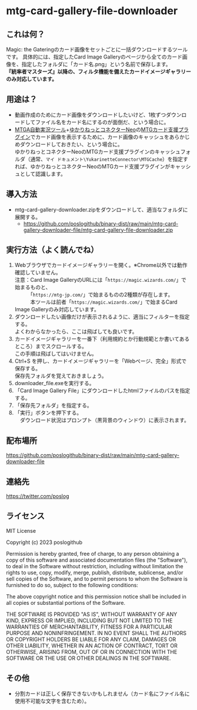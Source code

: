 # mtg-card-gallery-file-downloader

## これは何？

Magic: the Gateringのカード画像をセットごとに一括ダウンロードするツールです。
具体的には、指定したCard Image Galleryのページから全てのカード画像を、指定したフォルダに「カード名.png」という名前で保存します。<br />
**『統率者マスターズ』以降の、フィルタ機能を備えたカードイメージギャラリーのみ対応しています。**<br />

## 用途は？

* 動画作成のためにカード画像をダウンロードしたいけど、1枚ずつダウンロードしてファイル名をカード名にするのが面倒だ、という場合に。
* [MTGA自動実況ツール](https://github.com/poslogithub/binary-dist/tree/main/mtga-commentary-automation)+[ゆかりねっとコネクターNeo](https://www.machanbazaar.com/ync-neo/)の[MTGカード支援プラグイン](https://www.machanbazaar.com/plugin_mtg/)でカード画像を表示するために、カード画像のキャッシュをあらかじめダウンロードしておきたい、という場合に。<br />
ゆかりねっとコネクターNeoのMTGカード支援プラグインのキャッシュフォルダ（通常、`マイ ドキュメント\YukarinetteConnector\MTGCache`）を指定すれば、ゆかりねっとコネクターNeoのMTGカード支援プラグインがキャッシュとして認識します。<br />

## 導入方法

* mtg-card-gallery-downloader.zipをダウンロードして、適当なフォルダに展開する。
  * https://github.com/poslogithub/binary-dist/raw/main/mtg-card-gallery-downloader-file/mtg-card-gallery-file-downloader.zip

## 実行方法（よく読んでね）

1. Webブラウザでカードイメージギャラリーを開く。※Chrome以外では動作確認していません。<br />
   注意：Card Image GalleryのURLには「`https://magic.wizards.com/`」で始まるものと、<br />
   　　　「`https://mtg-jp.com/`」で始まるものの2種類が存在します。<br />
   　　　本ツールは前者「`https://magic.wizards.com/`」で始まるCard Image Galleryのみ対応しています。<br />
2. ダウンロードしたい画像だけが表示されるように、適当にフィルターを指定する。<br />
   よくわからなかったら、ここは飛ばしても良いです。<br />
3. カードイメージギャラリーを一番下（利用規約とか行動規範とか書いてあるところ）までスクロールする。<br />
   この手順は飛ばしてはいけません。<br />
4. Ctrl+S を押し、カードイメージギャラリーを「Webページ、完全」形式で保存する。<br />
   保存先フォルダを覚えておきましょう。<br />
5. downloader_file.exeを実行する。<br />
6. 「Card Image Gallery File」にダウンロードしたhtmlファイルのパスを指定する。<br />
7. 「保存先フォルダ」を指定する。<br />
8. 「実行」ボタンを押下する。<br />
　ダウンロード状況はプロンプト（黒背景のウィンドウ）に表示されます。<br />

## 配布場所

https://github.com/poslogithub/binary-dist/raw/main/mtg-card-gallery-downloader-file

## 連絡先

https://twitter.com/poslog

## ライセンス

MIT License

Copyright (c) 2023 poslogithub

Permission is hereby granted, free of charge, to any person obtaining a copy
of this software and associated documentation files (the "Software"), to deal
in the Software without restriction, including without limitation the rights
to use, copy, modify, merge, publish, distribute, sublicense, and/or sell
copies of the Software, and to permit persons to whom the Software is
furnished to do so, subject to the following conditions:

The above copyright notice and this permission notice shall be included in all
copies or substantial portions of the Software.

THE SOFTWARE IS PROVIDED "AS IS", WITHOUT WARRANTY OF ANY KIND, EXPRESS OR
IMPLIED, INCLUDING BUT NOT LIMITED TO THE WARRANTIES OF MERCHANTABILITY,
FITNESS FOR A PARTICULAR PURPOSE AND NONINFRINGEMENT. IN NO EVENT SHALL THE
AUTHORS OR COPYRIGHT HOLDERS BE LIABLE FOR ANY CLAIM, DAMAGES OR OTHER
LIABILITY, WHETHER IN AN ACTION OF CONTRACT, TORT OR OTHERWISE, ARISING FROM,
OUT OF OR IN CONNECTION WITH THE SOFTWARE OR THE USE OR OTHER DEALINGS IN THE
SOFTWARE.

## その他

* 分割カードは正しく保存できないかもしれません（カード名にファイル名に使用不可能な文字を含むため）。
